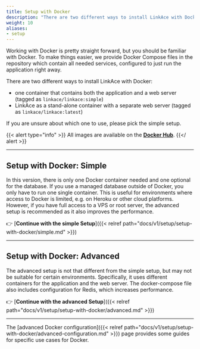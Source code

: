 ```yaml
---
title: Setup with Docker
description: "There are two different ways to install LinkAce with Docker: one container that contains both the application and a web server, and LinkAce as a stand-alone container with a separate web server."
weight: 10
aliases:
- setup
---
```


Working with Docker is pretty straight forward, but you should be familiar with Docker. To make things easier, we provide Docker Compose files in the repository which contain all needed services, configured to just run the application right away.

There are two different ways to install LinkAce with Docker:

* one container that contains both the application and a web server (tagged as `linkace/linkace:simple`)
* LinkAce as a stand-alone container with a separate web server (tagged as `linkace/linkace:latest`)

If you are unsure about which one to use, please pick the simple setup. 

{{< alert type="info" >}}
All images are available on the [**Docker Hub**](https://hub.docker.com/r/linkace/linkace).
{{</ alert >}}


---


## Setup with Docker: Simple

In this version, there is only one Docker container needed and one optional for the database. If you use a managed database outside of Docker, you only have to run one single container. This is useful for environments where access to Docker is limited, e.g. on Heroku or other cloud platforms. However, if you have full access to a VPS or root server, the advanced setup is recommended as it also improves the performance.

👉  [**Continue with the simple Setup**]({{< relref path="docs/v1/setup/setup-with-docker/simple.md" >}})


---


## Setup with Docker: Advanced

The advanced setup is not that different from the simple setup, but may not be suitable for certain environments. Specifically, it uses different containers for the application and the web server. The docker-compose file also includes configuration for Redis, which increases performance.

👉  [**Continue with the advanced Setup**]({{< relref path="docs/v1/setup/setup-with-docker/advanced.md" >}})


---

The [advanced Docker configuration]({{< relref path="docs/v1/setup/setup-with-docker/advanced-configuration.md" >}}) page provides some guides for specific use cases for Docker.

